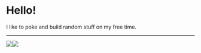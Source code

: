 # Hello!

I like to poke and build random stuff on my free time.

---

<div style='display: flex; align-items: center;'>
  <img src='https://github-readme-stats.vercel.app/api?username=intrnl&include_all_commits=true&show_icons=true&&hide_rank=true&hide_border=true' />
  <img src='https://github-readme-stats.vercel.app/api/top-langs/?username=intrnl&layout=compact&hide_border=true' />
</div>
